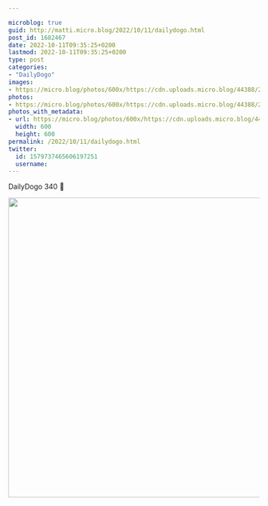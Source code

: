```yaml
---

microblog: true
guid: http://matti.micro.blog/2022/10/11/dailydogo.html
post_id: 1682467
date: 2022-10-11T09:35:25+0200
lastmod: 2022-10-11T09:35:25+0200
type: post
categories:
- "DailyDogo"
images:
- https://micro.blog/photos/600x/https://cdn.uploads.micro.blog/44388/2022/7d98e1e1e6.jpg
photos:
- https://micro.blog/photos/600x/https://cdn.uploads.micro.blog/44388/2022/7d98e1e1e6.jpg
photos_with_metadata:
- url: https://micro.blog/photos/600x/https://cdn.uploads.micro.blog/44388/2022/7d98e1e1e6.jpg
  width: 600
  height: 600
permalink: /2022/10/11/dailydogo.html
twitter:
  id: 1579737465606197251
  username:
---
```

DailyDogo 340 🐶

<img src="https://micro.blog/photos/600x/https://blog.martin-haehnel.de/uploads/2022/7d98e1e1e6.jpg" width="600" height="600" alt="" />
